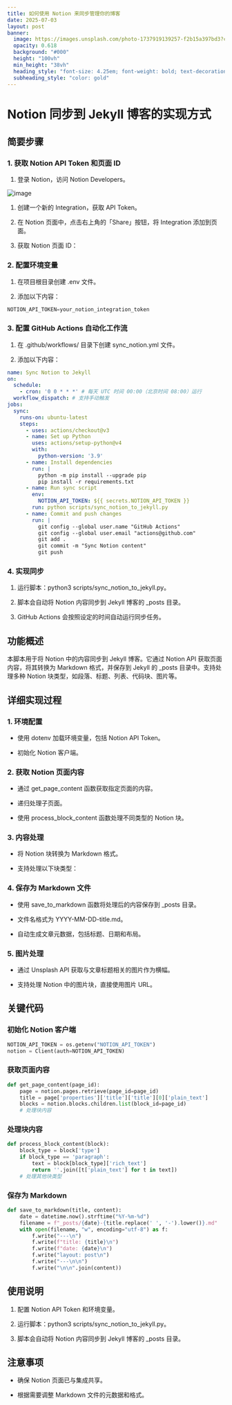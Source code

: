 ```yaml
---
title: 如何使用 Notion 来同步管理你的博客
date: 2025-07-03
layout: post
banner:
  image: https://images.unsplash.com/photo-1737919139257-f2b15a397bd3?crop=entropy&cs=tinysrgb&fit=max&fm=jpg&ixid=M3w2OTIwMzJ8MHwxfHJhbmRvbXx8fHx8fHx8fDE3NTE1MTcyMDd8&ixlib=rb-4.1.0&q=80&w=1080
  opacity: 0.618
  background: "#000"
  height: "100vh"
  min_height: "38vh"
  heading_style: "font-size: 4.25em; font-weight: bold; text-decoration: underline"
  subheading_style: "color: gold"
---
```


# Notion 同步到 Jekyll 博客的实现方式

## 简要步骤

### 1. 获取 Notion API Token 和页面 ID

1. 登录 Notion，访问 Notion Developers。

![image](https://prod-files-secure.s3.us-west-2.amazonaws.com/a7a0cc5a-89b9-4cda-8686-1fba0ca52f40/d19c1afe-dea5-4312-9333-786b0ba83054/image.png?X-Amz-Algorithm=AWS4-HMAC-SHA256&X-Amz-Content-Sha256=UNSIGNED-PAYLOAD&X-Amz-Credential=ASIAZI2LB466ZJRKIQFR%2F20250703%2Fus-west-2%2Fs3%2Faws4_request&X-Amz-Date=20250703T043326Z&X-Amz-Expires=3600&X-Amz-Security-Token=IQoJb3JpZ2luX2VjEAQaCXVzLXdlc3QtMiJIMEYCIQCcmnhvlRehwDobiEQv8ofEtH69BDdD5qiLg7vQZGwfQQIhAPMuZZywvv0tc6rlXpGO2MDMcJegNAC9NpygYOfgQRUyKogECP3%2F%2F%2F%2F%2F%2F%2F%2F%2F%2FwEQABoMNjM3NDIzMTgzODA1IgyjWgyVQCnULA3OgMEq3ANV9dlP46hDdKeBS6Narl9lcUWBHBwC0nkiIyTkB9eoKcA7ZuHAzkAmqFFHuRfmqXY3PXSF4kUHCrjK91ur7KmsA3pWPfTRXXROnucBQqC%2FQFnhD0BXHoOmIg%2FgcJKLJPN1EaEm8%2Bfk%2FuVzPdlrR4kb1NyS4zJgkbr4%2Bus94TBEqpKhdo7FQ3P3KqBqkvfTP7tBG4Xcv1w4WN8gOzsYQOwZ%2B9LXrEE%2FeQ%2F3QJPmf5gqzz9kOGI4lM8LQiAY%2F68pmGK3ZUFRkPLjbSoxfVl0LoBJgbxTreINUY8aEdetzsYTDC1afeqhdSoOIPm8r9w7cIosVdoX6WJskvwv%2BQG2ZkiT8vBwDhA8N1YLu6cBNMSDk2FQT7zZi%2F3go81ZJ8bcyY6V3HNrbSJgHA4%2FkYw9dCJbnwmcV9JIDJkWYntftpDjsSFsnoEfIJxkYGcwg7v55w%2BlEuDmNhBd7cjyhYskJNLzK26Fa9e%2Fxltbpsv4or%2Bx2bBAjvNIwcQUDxTsXzqN9U19Z3uDLaQ%2Bwfw80F1CABZysOv3hk5qrasOvKnF0Ce%2FEKUzNnFYjLLQWURSlCaBhgV97Q3pd9fiqgRNzPx1SiLkn8ATcIGR4Z313n1v5YJZ%2BxZrVWJCc82VPWVTdjCth5jDBjqkAai0br3SOVESEFIjFW92eYUNrifFXZTEJbYe4K4QiL7K5TxWrddBXgtVQPbnoWCb4bVbpQtJr5pLJy%2B7FwiG7luOLQinno8uvccjVm26uWagwMGoG9NHS%2BM01vbSusPZhpKgRKKJLjEaitZw%2Fd1ZpvHpCYR0JNoSpetvnTXXg%2F2Wi3N4%2FzhbuWZYb1nX9jNjo3HFVa8ltbAPcv8fSCCLZzW3IqMN&X-Amz-Signature=a7c840d5be0962adb8930d188b1634d65e7d055d83c1c79e63ee867266e01d89&X-Amz-SignedHeaders=host&x-amz-checksum-mode=ENABLED&x-id=GetObject)

1. 创建一个新的 Integration，获取 API Token。

1. 在 Notion 页面中，点击右上角的「Share」按钮，将 Integration 添加到页面。

1. 获取 Notion 页面 ID：


### 2. 配置环境变量

1. 在项目根目录创建 .env 文件。

1. 添加以下内容：

```javascript
NOTION_API_TOKEN=your_notion_integration_token
```

### 3. 配置 GitHub Actions 自动化工作流

1. 在 .github/workflows/ 目录下创建 sync_notion.yml 文件。

1. 添加以下内容：

```yaml
name: Sync Notion to Jekyll
on:
  schedule:
    - cron: '0 0 * * *' # 每天 UTC 时间 00:00（北京时间 08:00）运行
  workflow_dispatch: # 支持手动触发
jobs:
  sync:
    runs-on: ubuntu-latest
    steps:
      - uses: actions/checkout@v3
      - name: Set up Python
        uses: actions/setup-python@v4
        with:
          python-version: '3.9'
      - name: Install dependencies
        run: |
          python -m pip install --upgrade pip
          pip install -r requirements.txt
      - name: Run sync script
        env:
          NOTION_API_TOKEN: ${{ secrets.NOTION_API_TOKEN }}
        run: python scripts/sync_notion_to_jekyll.py
      - name: Commit and push changes
        run: |
          git config --global user.name "GitHub Actions"
          git config --global user.email "actions@github.com"
          git add .
          git commit -m "Sync Notion content"
          git push
```

### 4. 实现同步

1. 运行脚本：python3 scripts/sync_notion_to_jekyll.py。

1. 脚本会自动将 Notion 内容同步到 Jekyll 博客的 _posts 目录。

1. GitHub Actions 会按照设定的时间自动运行同步任务。

## 功能概述

本脚本用于将 Notion 中的内容同步到 Jekyll 博客。它通过 Notion API 获取页面内容，将其转换为 Markdown 格式，并保存到 Jekyll 的 _posts 目录中。支持处理多种 Notion 块类型，如段落、标题、列表、代码块、图片等。

## 详细实现过程

### 1. 环境配置

- 使用 dotenv 加载环境变量，包括 Notion API Token。

- 初始化 Notion 客户端。

### 2. 获取 Notion 页面内容

- 通过 get_page_content 函数获取指定页面的内容。

- 递归处理子页面。

- 使用 process_block_content 函数处理不同类型的 Notion 块。

### 3. 内容处理

- 将 Notion 块转换为 Markdown 格式。

- 支持处理以下块类型：


### 4. 保存为 Markdown 文件

- 使用 save_to_markdown 函数将处理后的内容保存到 _posts 目录。

- 文件名格式为 YYYY-MM-DD-title.md。

- 自动生成文章元数据，包括标题、日期和布局。

### 5. 图片处理

- 通过 Unsplash API 获取与文章标题相关的图片作为横幅。

- 支持处理 Notion 中的图片块，直接使用图片 URL。

## 关键代码

### 初始化 Notion 客户端

```python
NOTION_API_TOKEN = os.getenv("NOTION_API_TOKEN")
notion = Client(auth=NOTION_API_TOKEN)
```

### 获取页面内容

```python
def get_page_content(page_id):
    page = notion.pages.retrieve(page_id=page_id)
    title = page['properties']['title']['title'][0]['plain_text']
    blocks = notion.blocks.children.list(block_id=page_id)
    # 处理块内容
```

### 处理块内容

```python
def process_block_content(block):
    block_type = block['type']
    if block_type == 'paragraph':
        text = block[block_type]['rich_text']
        return ''.join([t['plain_text'] for t in text])
    # 处理其他块类型
```

### 保存为 Markdown

```python
def save_to_markdown(title, content):
    date = datetime.now().strftime("%Y-%m-%d")
    filename = f"_posts/{date}-{title.replace(' ', '-').lower()}.md"
    with open(filename, "w", encoding="utf-8") as f:
        f.write("---\n")
        f.write(f"title: {title}\n")
        f.write(f"date: {date}\n")
        f.write("layout: post\n")
        f.write("---\n\n")
        f.write("\n\n".join(content))
```

## 使用说明

1. 配置 Notion API Token 和环境变量。

1. 运行脚本：python3 scripts/sync_notion_to_jekyll.py。

1. 脚本会自动将 Notion 内容同步到 Jekyll 博客的 _posts 目录。

## 注意事项

- 确保 Notion 页面已与集成共享。

- 根据需要调整 Markdown 文件的元数据和格式。
